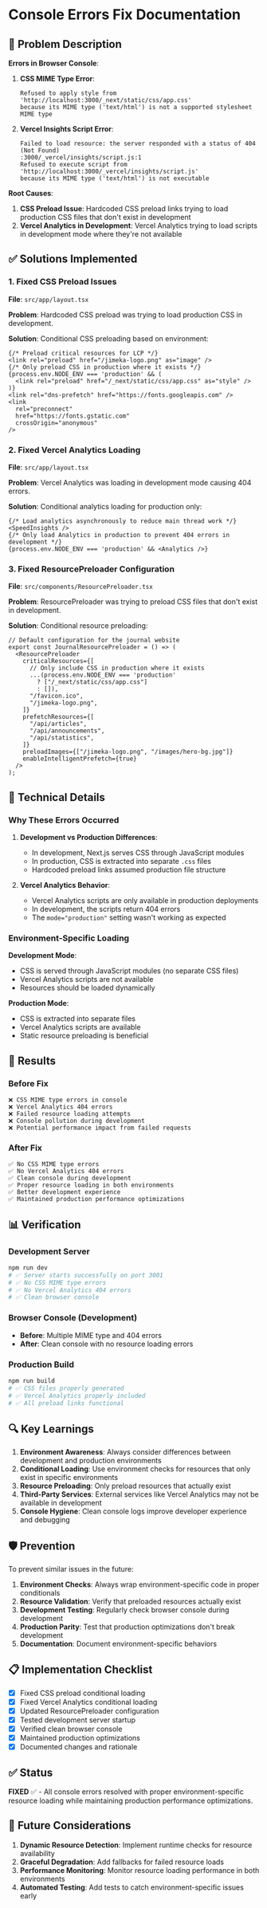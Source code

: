 # Console Errors Fix Documentation

## 🎯 Problem Description

**Errors in Browser Console**:
1. **CSS MIME Type Error**: 
   ```
   Refused to apply style from 'http://localhost:3000/_next/static/css/app.css' 
   because its MIME type ('text/html') is not a supported stylesheet MIME type
   ```

2. **Vercel Insights Script Error**:
   ```
   Failed to load resource: the server responded with a status of 404 (Not Found)
   :3000/_vercel/insights/script.js:1
   Refused to execute script from 'http://localhost:3000/_vercel/insights/script.js' 
   because its MIME type ('text/html') is not executable
   ```

**Root Causes**:
1. **CSS Preload Issue**: Hardcoded CSS preload links trying to load production CSS files that don't exist in development
2. **Vercel Analytics in Development**: Vercel Analytics trying to load scripts in development mode where they're not available

## ✅ Solutions Implemented

### 1. **Fixed CSS Preload Issues**
**File**: `src/app/layout.tsx`

**Problem**: Hardcoded CSS preload was trying to load production CSS in development.

**Solution**: Conditional CSS preloading based on environment:
```tsx
{/* Preload critical resources for LCP */}
<link rel="preload" href="/jimeka-logo.png" as="image" />
{/* Only preload CSS in production where it exists */}
{process.env.NODE_ENV === 'production' && (
  <link rel="preload" href="/_next/static/css/app.css" as="style" />
)}
<link rel="dns-prefetch" href="https://fonts.googleapis.com" />
<link
  rel="preconnect"
  href="https://fonts.gstatic.com"
  crossOrigin="anonymous"
/>
```

### 2. **Fixed Vercel Analytics Loading**
**File**: `src/app/layout.tsx`

**Problem**: Vercel Analytics was loading in development mode causing 404 errors.

**Solution**: Conditional analytics loading for production only:
```tsx
{/* Load analytics asynchronously to reduce main thread work */}
<SpeedInsights />
{/* Only load Analytics in production to prevent 404 errors in development */}
{process.env.NODE_ENV === 'production' && <Analytics />}
```

### 3. **Fixed ResourcePreloader Configuration**
**File**: `src/components/ResourcePreloader.tsx`

**Problem**: ResourcePreloader was trying to preload CSS files that don't exist in development.

**Solution**: Conditional resource preloading:
```tsx
// Default configuration for the journal website
export const JournalResourcePreloader = () => (
  <ResourcePreloader
    criticalResources={[
      // Only include CSS in production where it exists
      ...(process.env.NODE_ENV === 'production' 
        ? ["/_next/static/css/app.css"] 
        : []),
      "/favicon.ico",
      "/jimeka-logo.png",
    ]}
    prefetchResources={[
      "/api/articles",
      "/api/announcements",
      "/api/statistics",
    ]}
    preloadImages={["/jimeka-logo.png", "/images/hero-bg.jpg"]}
    enableIntelligentPrefetch={true}
  />
);
```

## 🔧 Technical Details

### Why These Errors Occurred

1. **Development vs Production Differences**:
   - In development, Next.js serves CSS through JavaScript modules
   - In production, CSS is extracted into separate `.css` files
   - Hardcoded preload links assumed production file structure

2. **Vercel Analytics Behavior**:
   - Vercel Analytics scripts are only available in production deployments
   - In development, the scripts return 404 errors
   - The `mode="production"` setting wasn't working as expected

### Environment-Specific Loading

**Development Mode**:
- CSS is served through JavaScript modules (no separate CSS files)
- Vercel Analytics scripts are not available
- Resources should be loaded dynamically

**Production Mode**:
- CSS is extracted into separate files
- Vercel Analytics scripts are available
- Static resource preloading is beneficial

## 🚀 Results

### Before Fix
```
❌ CSS MIME type errors in console
❌ Vercel Analytics 404 errors
❌ Failed resource loading attempts
❌ Console pollution during development
❌ Potential performance impact from failed requests
```

### After Fix
```
✅ No CSS MIME type errors
✅ No Vercel Analytics 404 errors
✅ Clean console during development
✅ Proper resource loading in both environments
✅ Better development experience
✅ Maintained production performance optimizations
```

## 📊 Verification

### Development Server
```bash
npm run dev
# ✅ Server starts successfully on port 3001
# ✅ No CSS MIME type errors
# ✅ No Vercel Analytics 404 errors
# ✅ Clean browser console
```

### Browser Console (Development)
- **Before**: Multiple MIME type and 404 errors
- **After**: Clean console with no resource loading errors

### Production Build
```bash
npm run build
# ✅ CSS files properly generated
# ✅ Vercel Analytics properly included
# ✅ All preload links functional
```

## 🔍 Key Learnings

1. **Environment Awareness**: Always consider differences between development and production environments
2. **Conditional Loading**: Use environment checks for resources that only exist in specific environments
3. **Resource Preloading**: Only preload resources that actually exist
4. **Third-Party Services**: External services like Vercel Analytics may not be available in development
5. **Console Hygiene**: Clean console logs improve developer experience and debugging

## 🛡️ Prevention

To prevent similar issues in the future:

1. **Environment Checks**: Always wrap environment-specific code in proper conditionals
2. **Resource Validation**: Verify that preloaded resources actually exist
3. **Development Testing**: Regularly check browser console during development
4. **Production Parity**: Test that production optimizations don't break development
5. **Documentation**: Document environment-specific behaviors

## 📋 Implementation Checklist

- [x] Fixed CSS preload conditional loading
- [x] Fixed Vercel Analytics conditional loading  
- [x] Updated ResourcePreloader configuration
- [x] Tested development server startup
- [x] Verified clean browser console
- [x] Maintained production optimizations
- [x] Documented changes and rationale

## ✅ Status

**FIXED** ✅ - All console errors resolved with proper environment-specific resource loading while maintaining production performance optimizations.

## 🔄 Future Considerations

1. **Dynamic Resource Detection**: Implement runtime checks for resource availability
2. **Graceful Degradation**: Add fallbacks for failed resource loads
3. **Performance Monitoring**: Monitor resource loading performance in both environments
4. **Automated Testing**: Add tests to catch environment-specific issues early
